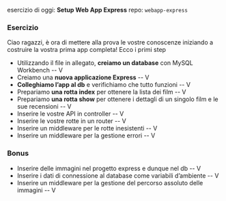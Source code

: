 esercizio di oggi: **Setup Web App Express**
repo: `webapp-express`

### Esercizio
Ciao ragazzi, è ora di mettere alla prova le vostre conoscenze iniziando a costruire la vostra prima app completa! Ecco i primi step

- Utilizzando il file in allegato, **creiamo un database** con MySQL Workbench -- V
- Creiamo una **nuova applicazione Express** -- V
- **Colleghiamo l’app al db** e verifichiamo che tutto funzioni -- V
- Prepariamo **una rotta index** per ottenere la lista dei film -- V
- Prepariamo **una rotta show** per ottenere i dettagli di un singolo film e le sue recensioni -- V
- Inserire le vostre API in controller -- V
- Inserire le vostre rotte in un router -- V
- Inserire un middleware per le rotte inesistenti -- V
- Inserire un middleware per la gestione errori -- V

### Bonus
- Inserire delle immagini nel progetto express e dunque nel db -- V
- Inserire i dati di connessione al database come variabili d’ambiente -- V
- Inserire un middleware per la gestione del percorso assoluto delle immagini -- V